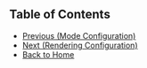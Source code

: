 ## Table of Contents
- [Previous (Mode Configuration)](../environments/Environments.md)
- [Next (Rendering Configuration)](../rendering/Rendering.md)
- [Back to Home](../Home)

